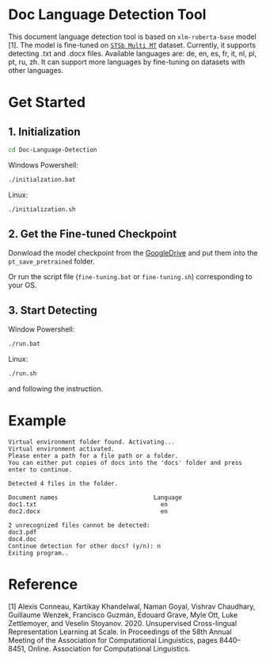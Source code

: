 # Doc Language Detection Tool
This document language detection tool is based on `xlm-roberta-base` model [1]. The model is fine-tuned on [`STSb Multi MT`](https://huggingface.co/datasets/stsb_multi_mt) dataset.
Currently, it supports detecting .txt and .docx files. Available languages are: de, en, es, fr, it, nl, pl, pt, ru, zh. It can support more languages by fine-tuning on datasets with other languages.
# Get Started
## 1. Initialization
```bash
cd Doc-Language-Detection
```
Windows Powershell:
```bash
./initialzation.bat
```
Linux:
```bash
./initialization.sh
```

## 2. Get the Fine-tuned Checkpoint
Donwload the model checkpoint from the [GoogleDrive](https://drive.google.com/drive/folders/1NTiiN78QQ-S3dZHvt4EfmsTZqAC9I_Gy?usp=sharing) and put them into the `pt_save_pretrained` folder.

Or run the script file (`fine-tuning.bat` or `fine-tuning.sh`) corresponding to your OS.

## 3. Start Detecting
Window Powershell:
```bash
./run.bat
```
Linux:
```bash
./run.sh
```
and following the instruction.

# Example
```
Virtual environment folder found. Activating...
Virtual environment activated.
Please enter a path for a file path or a folder. 
You can either put copies of docs into the 'docs' folder and press enter to continue.

Detected 4 files in the folder.

Document names                           Language
doc1.txt                                   en
doc2.docx                                  en

2 unrecognized files cannot be detected:
doc3.pdf
doc4.doc
Continue detection for other docs? (y/n): n
Exiting program..
```

# Reference
[1] Alexis Conneau, Kartikay Khandelwal, Naman Goyal, Vishrav Chaudhary, Guillaume Wenzek, Francisco Guzmán, Edouard Grave, Myle Ott, Luke Zettlemoyer, and Veselin Stoyanov. 2020. Unsupervised Cross-lingual Representation Learning at Scale. In Proceedings of the 58th Annual Meeting of the Association for Computational Linguistics, pages 8440–8451, Online. Association for Computational Linguistics.
